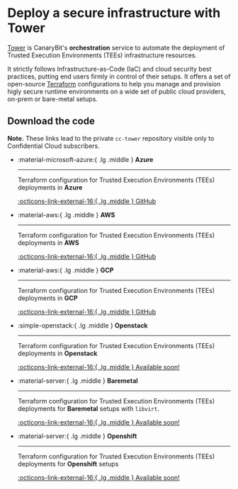 # Deploy a secure infrastructure with Tower

[Tower](https://docs.confidentialcloud.io/architecture/#tower) is CanaryBit's **orchestration** service to automate the deployment of Trusted Execution Environments (TEEs) infrastructure resources.

It strictly follows Infrastructure-as-Code (IaC) and cloud security best practices, putting end users firmly in control of their setups. It offers a set of open-source [Terraform](https://terraform.io/) configurations to help you manage and provision higly secure runtime environments on a wide set of public cloud providers, on-prem or bare-metal setups.

## Download the code 

**Note.** These links lead to the private `cc-tower` repository visible only to Confidential Cloud subscribers.

<div class="grid cards" markdown>
<!-- https://squidfunk.github.io/mkdocs-material/reference/grids/#using-card-grids !-->

-   :material-microsoft-azure:{ .lg .middle } __Azure__

    ---

    Terraform configuration for Trusted Execution Environments (TEEs) deployments in **Azure**
        
    [:octicons-link-external-16:{ .lg .middle }  GitHub](https://github.com/canarybit/cc-tower/tree/main/azure/)

-   :material-aws:{ .lg .middle } __AWS__

    ---

    Terraform configuration for Trusted Execution Environments (TEEs) deployments in **AWS**
        
    [:octicons-link-external-16:{ .lg .middle }  GitHub](https://github.com/canarybit/cc-tower/tree/main/aws/)

-   :material-aws:{ .lg .middle } __GCP__

    ---

    Terraform configuration for Trusted Execution Environments (TEEs) deployments in **GCP**
        
    [:octicons-link-external-16:{ .lg .middle }  GitHub](https://github.com/canarybit/cc-tower/tree/main/gcp/)

-   :simple-openstack:{ .lg .middle } __Openstack__

    ---

    Terraform configuration for Trusted Execution Environments (TEEs) deployments in **Openstack**

    [:octicons-link-external-16:{ .lg .middle }  Available soon!](https://github.com/canarybit/cc-tower)
    
-   :material-server:{ .lg .middle } __Baremetal__

    ---

    Terraform configuration for Trusted Execution Environments (TEEs) deployments for **Baremetal** setups with `libvirt`.

    [:octicons-link-external-16:{ .lg .middle }  Available soon!](https://github.com/canarybit/cc-tower)

-   :material-server:{ .lg .middle } __Openshift__

    ---

    Terraform configuration for Trusted Execution Environments (TEEs) deployments for **Openshift** setups

    [:octicons-link-external-16:{ .lg .middle }  Available soon!](https://github.com/canarybit/cc-tower)

</div>